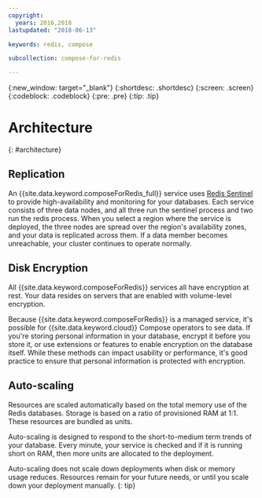 ```yaml
---
copyright:
  years: 2016,2018
lastupdated: "2018-06-13"

keywords: redis, compose

subcollection: compose-for-redis

---
```


{:new_window: target="_blank"}
{:shortdesc: .shortdesc}
{:screen: .screen}
{:codeblock: .codeblock}
{:pre: .pre}
{:tip: .tip}

# Architecture 
{: #architecture}

## Replication

An {{site.data.keyword.composeForRedis_full}} service uses [Redis Sentinel](https://redis.io/topics/sentinel) to provide high-availability and monitoring for your databases. Each service consists of three data nodes, and all three run the sentinel process and two run the redis process. When you select a region where the service is deployed, the three nodes are spread over the region's availability zones, and your data is replicated across them. If a data member becomes unreachable, your cluster continues to operate normally.

## Disk Encryption

All {{site.data.keyword.composeForRedis}} services all have encryption at rest. Your data resides on servers that are enabled with volume-level encryption. 

Because {{site.data.keyword.composeForRedis}} is a managed service, it's possible for {{site.data.keyword.cloud}} Compose operators to see data. If you're storing personal information in your database, encrypt it before you store it, or use extensions or features to enable encryption on the database itself. While these methods can impact usability or performance, it's good practice to ensure that personal information is protected with encryption.

## Auto-scaling

Resources are scaled automatically based on the total memory use of the Redis databases. Storage is based on a ratio of provisioned RAM at 1:1. These resources are bundled as units.

Auto-scaling is designed to respond to the short-to-medium term trends of your database. Every minute, your service is checked and if it is running short on RAM, then more units are allocated to the deployment. 

Auto-scaling does not scale down deployments when disk or memory usage reduces. Resources remain for your future needs, or until you scale down your deployment manually.
{: tip}